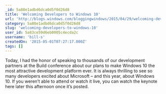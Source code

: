 ```yaml
---
_id: 5a88e1adbd6dca0d5f0d26d8
title: 'Welcoming Developers to Windows 10'
url: 'http://blogs.windows.com/bloggingwindows/2015/04/29/welcoming-developers-to-windows-10/'
category: 5a88e1adbd6dca0d5f0d26d8
slug: 'welcoming-developers-to-windows-10'
user_id: 5a83ce59d6eb0005c4ecda2c
username: 'bill-s'
createdOn: '2015-05-01T07:27:17.000Z'
tags: []
---
```


Today, I had the honor of speaking to thousands of our development partners at the Build conference about our plans to make Windows 10 the most attractive development platform ever. It is always thrilling to see so many developers excited about Microsoft – and this year, about Windows 10. If you weren’t able to attend or watch it live, you can watch the keynote here later this afternoon once it’s posted.
